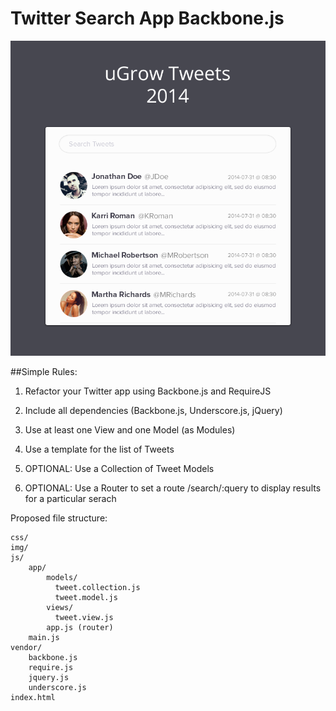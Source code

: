 Twitter Search App Backbone.js
==============================

![comp](../twitter-search-app.png "The comp")

##Simple Rules:

1. Refactor your Twitter app using Backbone.js and RequireJS

2. Include all dependencies (Backbone.js, Underscore.js, jQuery)

3. Use at least one View and one Model (as Modules)

4. Use a template for the list of Tweets

5. OPTIONAL: Use a Collection of Tweet Models

6. OPTIONAL: Use a Router to set a route /search/:query to display results for a particular serach

Proposed file structure:

```
css/
img/
js/
	app/
		models/
		  tweet.collection.js
		  tweet.model.js
		views/
		  tweet.view.js
		app.js (router)
    main.js
vendor/
	backbone.js
	require.js
	jquery.js
	underscore.js
index.html
```